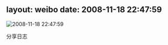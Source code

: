 layout: weibo
date: 2008-11-18 22:47:59
---
<meta name="referrer" content="no-referrer" />

<img src="/images/favicon.ico" style="float: left;"/>2008-11-18 22:47:59

分享日志

